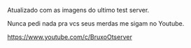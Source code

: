 Atualizado com as imagens do ultimo test server.



Nunca pedi nada pra vcs seus merdas me sigam no Youtube.

https://www.youtube.com/c/BruxoOtserver